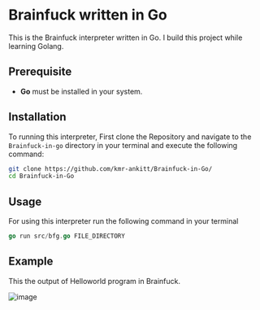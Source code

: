 # Brainfuck written in Go

This is the Brainfuck interpreter written in Go. I build this project while learning Golang.

## Prerequisite

- **Go** must be installed in your system.

## Installation

To running this interpreter, First clone the Repository and navigate to the `Brainfuck-in-go` directory in your terminal and execute the following command:

```bash
git clone https://github.com/kmr-ankitt/Brainfuck-in-Go/
cd Brainfuck-in-Go
```

## Usage

For using this interpreter run the following command in your terminal

```go
go run src/bfg.go FILE_DIRECTORY
```

## Example

This the output of Helloworld program in Brainfuck.


![image](https://github.com/kmr-ankitt/Brainfuck-in-Go/assets/90329779/2065117e-42f5-474c-a6a6-90cb9de7b808)


